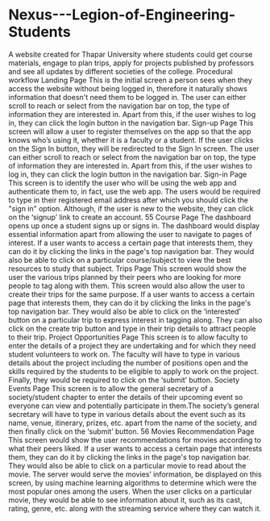 # Nexus---Legion-of-Engineering-Students
A website created for Thapar University where students could get course materials, engage to plan trips, apply for projects published by professors and see all updates by different societies of the college.
Procedural workflow
 Landing Page
 This is the initial screen a person sees when they access the website without being logged in,
 therefore it naturally shows information that doesn't need them to be logged in. The user can
 either scroll to reach or select from the navigation bar on top, the type of information they are
 interested in. Apart from this, if the user wishes to log in, they can click the login button in the
 navigation bar.
 Sign-up Page
 This screen will allow a user to register themselves on the app so that the app knows who’s using
 it, whether it is a faculty or a student. If the user clicks on the Sign In button, they will be
 redirected to the Sign In screen. The user can either scroll to reach or select from the navigation
 bar on top, the type of information they are interested in. Apart from this, if the user wishes to
 log in, they can click the login button in the navigation bar.
 Sign-in Page
 This screen is to identify the user who will be using the web app and authenticate them to, in
 fact, use the web app. The users would be required to type in their registered email address after
 which you should click the "sign in" option. Although, if the user is new to the website, they can
 click on the ‘signup’ link to create an account.
 55
Course Page
 The dashboard opens up once a student signs up or signs in. The dashboard would display
 essential information apart from allowing the user to navigate to pages of interest. If a user wants
 to access a certain page that interests them, they can do it by clicking the links in the page's top
 navigation bar. They would also be able to click on a particular course/subject to view the best
 resources to study that subject.
 Trips Page
 This screen would show the user the various trips planned by their peers who are looking for
 more people to tag along with them. This screen would also allow the user to create their trips for
 the same purpose. If a user wants to access a certain page that interests them, they can do it by
 clicking the links in the page's top navigation bar. They would also be able to click on the
 ‘interested’ button on a particular trip to express interest in tagging along. They can also click on
 the create trip button and type in their trip details to attract people to their trip.
 Project Opportunities Page
 This screen is to allow faculty to enter the details of a project they are undertaking and for which
 they need student volunteers to work on. The faculty will have to type in various details about
 the project including the number of positions open and the skills required by the students to be
 eligible to apply to work on the project. Finally, they would be required to click on the ‘submit’
 button.
 Society Events Page
 This screen is to allow the general secretary of a society/student chapter to enter the details of
 their upcoming event so everyone can view and potentially participate in them.The society’s
 general secretary will have to type in various details about the event such as its name, venue,
 itinerary, prizes, etc. apart from the name of the society, and then finally click on the ‘submit’
 button.
 56
Movies Recommendation Page
 This screen would show the user recommendations for movies according to what their peers
 liked. If a user wants to access a certain page that interests them, they can do it by clicking the
 links in the page's top navigation bar. They would also be able to click on a particular movie to
 read about the movie. The server would serve the movies’ information, be displayed on this
 screen, by using machine learning algorithms to determine which were the most popular ones
 among the users. When the user clicks on a particular movie, they would be able to see
 information about it, such as its cast, rating, genre, etc. along with the streaming service where
 they can watch it.
